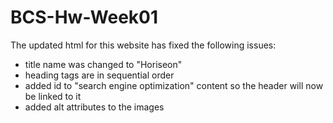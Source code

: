 # BCS-Hw-Week01

The updated html for this website has fixed the following issues:

- title name was changed to "Horiseon"
- heading tags are in sequential order
- added id to "search engine optimization" content so the header will now be linked to it 
- added alt attributes to the images


